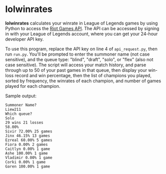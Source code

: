 # lolwinrates

**lolwinrates** calculates your winrate in League of Legends games by using Python to access the [Riot Games API](https://developer.riotgames.com).  The API can be accessed by signing in with your League of Legends account, where you can get your 24-hour developer API key.

To use this program, replace the API key on line 4 of `api_request.py`, then run `run.py`.  You'll be prompted to enter the summoner name (not case sensitive), and the queue type: "blind", "draft", "solo", or "flex" (also not case sensitive).  The script will access your match history, and parse through up to 50 of your past games in that queue, then display your win-loss record and win percentage, then the list of champions you played, sorted by frequency, the winrates of each champion, and number of games played for each champion.

Sample output:
```
Summoner Name?
Liew211
Which queue?
Solo
29 wins 21 losses
58.00%
Sivir 72.00% 25 games
Jinx 46.15% 13 games
Ezreal 60.00% 5 games
Fiora 0.00% 2 games
Caitlyn 0.00% 1 game
Ashe 100.00% 1 game
Vladimir 0.00% 1 game
Corki 0.00% 1 game
Garen 100.00% 1 game
```
